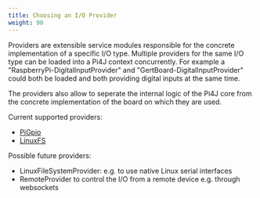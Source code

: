 ```yaml
---
title: Choosing an I/O Provider
weight: 90
---
```


Providers are extensible service modules responsible for the concrete implementation of a specific I/O type. 
Multiple providers for the same I/O type can be loaded into a Pi4J context concurrently. For example a 
"RaspberryPi-DigitalInputProvider" and "GertBoard-DigitalInputProvider" could both be loaded and both providing digital 
inputs at the same time.

The providers also allow to seperate the internal logic of the Pi4J core from the concrete implementation of the board 
on which they are used.

Current supported providers:

* [PiGpio](/documentation/providers/pigpio/)
* [LinuxFS](/documentation/providers/linuxfs/)

Possible future providers:

* LinuxFileSystemProvider: e.g. to use native Linux serial interfaces
* RemoteProvider to control the I/O from a remote device e.g. through websockets